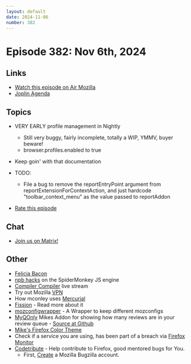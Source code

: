 ```yaml
---
layout: default
date: 2024-11-06
number: 382
---
```


# Episode 382: Nov 6th, 2024

## Links
* [Watch this episode on Air Mozilla](https://mzl.la/joy-of-coding-2024-11-06)
* [Joplin Agenda](https://mikeconley.ca/joc/agendas/Episode-0382.html)

## Topics
* VERY EARLY profile management in Nightly
  - Still very buggy, fairly incomplete, totally a WIP, YMMV, buyer beware!
  - browser.profiles.enabled to true
* Keep goin' with that documentation
* TODO:
  - File a bug to remove the reportEntryPoint argument from reportExtensionForContextAction, and just hardcode "toolbar_context_menu" as the value passed to reportAddon

* [Rate this episode](https://forms.gle/phhBsyHstwV4s6Lf9)

## Chat
* [Join us on Matrix!](https://matrix.to/#/!enWuAmKDOEEPYejXRk:mozilla.org?via=mozilla.org&via=raim.ist)

## Other
* [Felicia Bacon](https://www.youtube.com/channel/UCMtqVykGztIYmj7OpFf7oeQ/videos)
* [npb hacks](https://www.twitch.tv/BackToTheCode) on the SpiderMonkey JS engine
* [Compiler Compiler](https://www.twitch.tv/codehag) live stream
* Try out Mozilla [VPN](https://vpn.mozilla.org/)
* How mconley uses [Mercurial](https://mikeconley.github.io/documents/How_mconley_uses_Mercurial_for_Mozilla_code)
* [Fission](https://firefox-source-docs.mozilla.org/dom/dom/Fission.html) - Read more about it
* [mozconfigwrapper](https://github.com/ahal/mozconfigwrapper) - A Wrapper to keep different mozconfigs
* [MyQOnly](https://addons.mozilla.org/en-US/firefox/addon/myqonly/) Mikes Addon for showing how many reviews are in your review queue - [Source at Github](https://github.com/mikeconley/myqonly)
* [Mike's Firefox Color Theme](https://addons.mozilla.org/en-US/firefox/addon/electricbluegaloo/)
* Check if a service you are using, has been part of a breach via [Firefox Monitor](https://monitor.firefox.com/breaches)
* [Codetribute](https://codetribute.mozilla.org/) - Help contribute to Firefox, good mentored bugs for You.
  - First, [Create](https://bugzilla.mozilla.org/createaccount.cgi) a Mozilla Bugzilla account.

